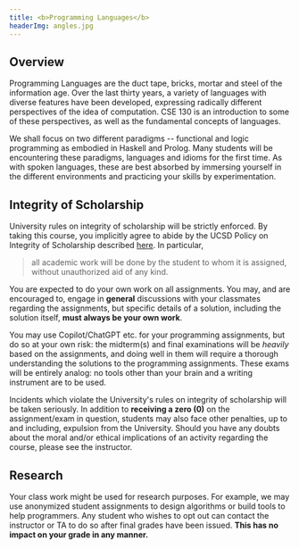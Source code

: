 ```yaml
---
title: <b>Programming Languages</b>
headerImg: angles.jpg
---
```


## Overview

Programming Languages are the duct tape, bricks, mortar
and steel of the information age. Over the last thirty
years, a variety of languages with diverse features have
been developed, expressing radically different perspectives
of the idea of computation. CSE 130 is an introduction to
some of these perspectives, as well as the fundamental
concepts of languages.

We shall focus on two different paradigms -- functional
and logic programming as embodied in Haskell and Prolog.
Many students will be encountering these
paradigms, languages and idioms for the first time.
As with spoken languages, these are best absorbed
by immersing yourself in the different environments
and practicing your skills by experimentation.

## Integrity of Scholarship

University rules on integrity of scholarship will be strictly enforced. By
taking this course, you implicitly agree to abide by the UCSD Policy on
Integrity of Scholarship described [here](https://senate.ucsd.edu/Operating-Procedures/Senate-Manual/appendices/2).
In particular,

> all academic work will be done by the student to whom it is assigned,
> without unauthorized aid of any kind.

You are expected to do your own work on all assignments.
You may, and are encouraged to, engage in **general**
discussions with your classmates regarding the assignments,
but specific details of a solution, including the solution
itself, **must always be your own work**.

You may use Copilot/ChatGPT etc. for your programming assignments,
but do so at your own risk: the midterm(s) and final examinations
will be *heavily* based on the assignments, and doing well in them
will require a thorough understanding the solutions to the programming
assignments.  These exams will be entirely analog: no tools other than
your brain and a writing instrument are to be used.

Incidents which violate the University's rules on integrity of scholarship
will be taken seriously.  In addition to **receiving a zero (0)** on the
assignment/exam in question, students may also face other penalties,
up to and including, expulsion from the University.  Should you have
any doubts about the moral and/or ethical implications of an activity
regarding the course, please see the instructor.

## Research

Your class work might be used for research purposes. For example, we may
use anonymized student assignments to design algorithms or build tools to
help programmers. Any student who wishes to opt out can contact the
instructor or TA to do so after final grades have been issued.
**This has no impact on your grade in any manner.**
